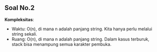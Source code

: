 ## Soal No.2
**Kompleksitas**:

- Waktu: O(n), di mana n adalah panjang string. Kita hanya perlu melalui string sekali.
- Ruang: O(n), di mana n adalah panjang string. Dalam kasus terburuk, stack bisa menampung semua karakter pembuka.